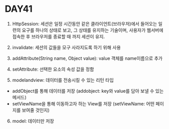# DAY41

1. HttpSession: 세션은 일정 시간동안 같은 클라이언트(브라우저)에서 들어오는 일련의 요구를 하나의 상태로 보고, 그 상태를 유지하는 기술이며, 사용자가 웹서버에 접속한 후 브라우저를 종료할 때 까지 세션이 유지.
2. invalidate: 세션의 값들을 모구 사라지도록 하기 위해 사용
3. addAttribute(String name, Object value): value 객체를 name이름으로 추가
4. setAttribute: 선택한 요소의 속성 값을 정함

5. modelandview: 데이터를 전송시킬 수 있는 리턴 타입


  - addObject를 통해 데이터를 저장 (addobject: key와 value를 담아 보낼 수 있는 메서드)
  - setViewName을 통해 이동하고자 하는 View를 저장 (setViewName: 어떤 페이지를 보여줄 것인지)

6. model: 데이터만 저장
